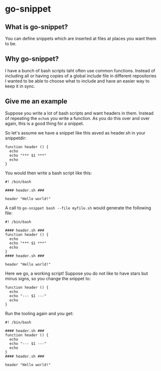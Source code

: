 # go-snippet

## What is go-snippet?

You can define snippets which are inserted at files at places you want them to be.

## Why go-snippet?

I have a bunch of bash scripts taht often use common functions. Instead of including all or having copies of a global include file in different repositories I wanted to be able to choose what to include and have an easier way to keep it in sync.

## Give me an example

Suppose you write a lot of bash scripts and want headers in them. Instead of repeating the `echo`s you write a function. As you do this over and over again, this is a good thing for a snippet.

So let's assume we have a snippet like this asved as header.sh in your snippetdir:

    function header () {
      echo
      echo "*** $1 ***"
      echo
    }

You would then write a bash script like this:

    #! /bin/bash

    #### header.sh ###

    header "Hello world!"

A call to `go-snippet bash --file myfile.sh` would generate the following file:

    #! /bin/bash

    #### header.sh ###
    function header () {
      echo
      echo "*** $1 ***"
      echo
    }
    #### header.sh ###

    header "Hello world!"

Here we go, a working script! Suppose you do not like to have stars but minus signs, so you change the snippet to:

    function header () {
      echo
      echo "--- $1 ---"
      echo
    }

Run the tooling again and you get:

    #! /bin/bash

    #### header.sh ###
    function header () {
      echo
      echo "--- $1 ---"
      echo
    }
    #### header.sh ###

    header "Hello world!"